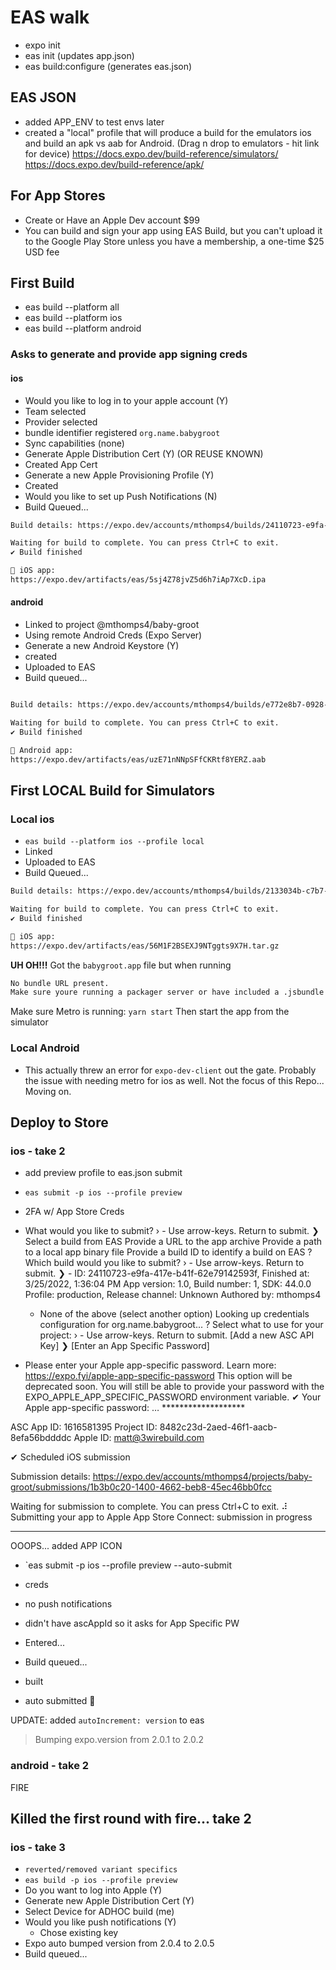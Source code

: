 # EAS walk

- expo init
- eas init (updates app.json)
- eas build:configure (generates eas.json)

## EAS JSON

- added APP_ENV to test envs later
- created a "local" profile that will produce a build for the emulators ios and build an apk vs aab for Android. (Drag n drop to emulators - hit link for device)
<https://docs.expo.dev/build-reference/simulators/>
<https://docs.expo.dev/build-reference/apk/>

## For App Stores

- Create or Have an Apple Dev account $99
- You can build and sign your app using EAS Build, but you can't upload it to the Google Play Store unless you have a membership, a one-time $25 USD fee

## First Build

- eas build --platform all
- eas build --platform ios
- eas build --platform android

### Asks to generate and provide app signing creds

#### ios

- Would you like to log in to your apple account (Y)
- Team selected
- Provider selected
- bundle identifier registered `org.name.babygroot`
- Sync capabilities (none)
- Generate Apple Distribution Cert (Y) (OR REUSE KNOWN)
- Created App Cert
- Generate a new Apple Provisioning Profile (Y)
- Created
- Would you like to set up Push Notifications (N)
- Build Queued...

```sh
Build details: https://expo.dev/accounts/mthomps4/builds/24110723-e9fa-417e-b41f-62e79142593f

Waiting for build to complete. You can press Ctrl+C to exit.
✔ Build finished

🍎 iOS app:
https://expo.dev/artifacts/eas/5sj4Z78jvZ5d6h7iAp7XcD.ipa
```

#### android

- Linked to project @mthomps4/baby-groot
- Using remote Android Creds (Expo Server)
- Generate a new Android Keystore (Y)
- created
- Uploaded to EAS
- Build queued...

```sh

Build details: https://expo.dev/accounts/mthomps4/builds/e772e8b7-0928-4596-9b87-3df81c3f4fdb

Waiting for build to complete. You can press Ctrl+C to exit.
✔ Build finished

🤖 Android app:
https://expo.dev/artifacts/eas/uzE71nNNpSFfCKRtf8YERZ.aab
```

## First LOCAL Build for Simulators

### Local ios

- `eas build --platform ios --profile local`
- Linked
- Uploaded to EAS
- Build Queued...

```sh
Build details: https://expo.dev/accounts/mthomps4/builds/2133034b-c7b7-4cf8-b256-0d6da097fb41

Waiting for build to complete. You can press Ctrl+C to exit.
✔ Build finished

🍎 iOS app:
https://expo.dev/artifacts/eas/56M1F2BSEXJ9NTggts9X7H.tar.gz
```

**UH OH!!!**
Got the `babygroot.app` file but when running

```sh
No bundle URL present.
Make sure youre running a packager server or have included a .jsbundle file in your application bundle.
```

Make sure Metro is running: `yarn start` Then start the app from the simulator

### Local Android

- This actually threw an error for `expo-dev-client` out the gate. Probably the issue with needing metro for ios as well.
Not the focus of this Repo... Moving on.

## Deploy to Store

### ios - take 2

- add preview profile to eas.json submit
- `eas submit -p ios --profile preview`
- 2FA w/ App Store Creds
- What would you like to submit? › - Use arrow-keys. Return to submit.
❯   Select a build from EAS
    Provide a URL to the app archive
    Provide a path to a local app binary file
    Provide a build ID to identify a build on EAS
? Which build would you like to submit? › - Use arrow-keys. Return to submit.
❯   - ID: 24110723-e9fa-417e-b41f-62e79142593f, Finished at: 3/25/2022, 1:36:04 PM
        App version: 1.0, Build number: 1, SDK: 44.0.0
        Profile: production, Release channel: Unknown
        Authored by: mthomps4
  - None of the above (select another option)
Looking up credentials configuration for org.name.babygroot...
? Select what to use for your project: › - Use arrow-keys. Return to submit.
    [Add a new ASC API Key]
❯   [Enter an App Specific Password]

- Please enter your Apple app-specific password.
Learn more: <https://expo.fyi/apple-app-specific-password>
This option will be deprecated soon. You will still be able to provide your password with the EXPO_APPLE_APP_SPECIFIC_PASSWORD environment variable.
✔ Your Apple app-specific password: … *******************

ASC App ID:  1616581395
Project ID:  8482c23d-2aed-46f1-aacb-8efa56bddddc
Apple ID:    matt@3wirebuild.com

✔ Scheduled iOS submission

Submission details: <https://expo.dev/accounts/mthomps4/projects/baby-groot/submissions/1b3b0c20-1400-4662-beb8-45ec46bb0fcc>

Waiting for submission to complete. You can press Ctrl+C to exit.
⠼ Submitting your app to Apple App Store Connect: submission in progress

***

OOOPS... added APP ICON

- `eas submit -p ios --profile preview --auto-submit
- creds
- no push notifications
- didn't have ascAppId so it asks for App Specific PW
- Entered...

- Build queued...
- built
- auto submitted :tada:

UPDATE: added `autoIncrement: version` to eas
> Bumping expo.version from 2.0.1 to 2.0.2

### android - take 2

FIRE

## Killed the first round with fire... take 2

### ios - take 3

- `reverted/removed variant specifics`
- `eas build -p ios --profile preview`
- Do you want to log into Apple (Y)
- Generate new Apple Distribution Cert (Y)
- Select Device for ADHOC build (me)
- Would you like push notifications (Y)
  - Chose existing key
- Expo auto bumped version from 2.0.4 to 2.0.5
- Build queued...
